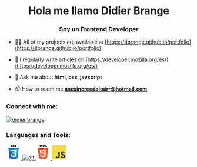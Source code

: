 <h1 align="center">Hola me llamo Didier Brange</h1>
<h3 align="center">Soy un Frontend Developer</h3>

- 👨‍💻 All of my projects are available at [https://dbrange.github.io/portfolio](https://dbrange.github.io/portfolio)

- 📝 I regularly write articles on [https://developer.mozilla.org/es/](https://developer.mozilla.org/es/)

- 💬 Ask me about **html, css, javscript**

- 📫 How to reach me **asesincreedaltairr@hotmail.com**

<h3 align="left">Connect with me:</h3>
<p align="left">
<a href="https://linkedin.com/in/didier brange" target="blank"><img align="center" src="https://raw.githubusercontent.com/rahuldkjain/github-profile-readme-generator/master/src/images/icons/Social/linked-in-alt.svg" alt="didier brange" height="30" width="40" /></a>
</p>

<h3 align="left">Languages and Tools:</h3>
<p align="left"> <a href="https://www.w3schools.com/css/" target="_blank" rel="noreferrer"> <img src="https://raw.githubusercontent.com/devicons/devicon/master/icons/css3/css3-original-wordmark.svg" alt="css3" width="40" height="40"/> </a> <a href="https://git-scm.com/" target="_blank" rel="noreferrer"> <img src="https://www.vectorlogo.zone/logos/git-scm/git-scm-icon.svg" alt="git" width="40" height="40"/> </a> <a href="https://www.w3.org/html/" target="_blank" rel="noreferrer"> <img src="https://raw.githubusercontent.com/devicons/devicon/master/icons/html5/html5-original-wordmark.svg" alt="html5" width="40" height="40"/> </a> <a href="https://developer.mozilla.org/en-US/docs/Web/JavaScript" target="_blank" rel="noreferrer"> <img src="https://raw.githubusercontent.com/devicons/devicon/master/icons/javascript/javascript-original.svg" alt="javascript" width="40" height="40"/> </a> </p>
